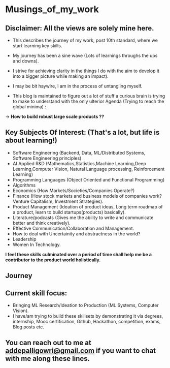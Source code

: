 # Musings_of_my_work

## Disclaimer: All the views are solely mine here.

- This describes the journey of my work, post 10th standard, where we start learning key skills.
- My journey has been a sine wave (Lots of learnings throughs the ups and downs).
- I strive for achieving clarity in the things I do with the aim to develop it into a bigger picture while making an impact).
- I may be bit haywire, I am in the process of untangling myself.

- This blog is maintained to figure out a lot of stuff a curious brain is trying to make to understand with the only ulterior Agenda (Trying to reach the global minima) :
 
 -> **How to build robust large scale products ??**
 
 ## Key Subjects Of Interest: (That's a lot, but life is about learning!)
 
 - Software Engineering (Backend, Data, ML/Distributed Systems, Software Engineering principles)
 - AI Applied R&D (Mathematics,Statistics,Machine Learning,Deep Learning,Computer Vision, Natural Language processing, Reinforcement Learning)
 - Programming Languages (Object Oriented and Functional Programming)
 - Algorithms
 - Economics (How Markets/Societies/Companies Operate?)
 - Finance (How stock markets and business models of companies work? Venture Capitalism, Investment Strategies).
 - Product Management (Ideation of product ideas, Long term roadmap of a product, learn to build startups(products) basically).
 - Literature/podcasts (Gives me the ability to write and communicate better and think creatively).
 - Effective Communication/Collaboration and Management.
 - How to deal with Uncertainity and abstractness in the world?
 - Leadership
 - Women In Technology.

**I feel these skills culminated over a period of time shall help me be a contributor to the product world holistically.**

## Journey





## Current skill focus:

- Bringing ML Research/Ideation to Production (ML Systems, Computer Vision).
- I have/am trying to build these skillsets by demonstrating it via degrees, internship, Mooc certification, Github, Hackathon, competition, exams, Blog posts etc.

## You can reach out to me at addepalligowri@gmail.com if you want to chat with me along these lines.





 
 
 
 
